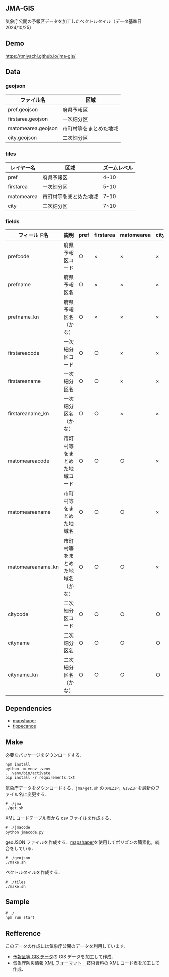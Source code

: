 ## JMA-GIS

気象庁公開の予報区データを加工したベクトルタイル（データ基準日 2024/10/25）

## Demo

<https://tmiyachi.github.io/jma-gis/>

## Data

### geojson

| ファイル名         | 区域                   |
| ------------------ | ---------------------- |
| pref.geojson       | 府県予報区             |
| firstarea.geojson  | 一次細分区             |
| matomearea.geojson | 市町村等をまとめた地域 |
| city.geojson       | 二次細分区             |

### tiles

| レイヤー名 | 区域                   | ズームレベル |
| ---------- | ---------------------- | ------------ |
| pref       | 府県予報区             | 4~10         |
| firstarea  | 一次細分区             | 5~10         |
| matomearea | 市町村等をまとめた地域 | 7~10         |
| city       | 二次細分区             | 7~10         |

### fields

| フィールド名      | 説明                             | pref | firstarea | matomearea | city |
| ----------------- | -------------------------------- | ---- | --------- | ---------- | ---- |
| prefcode          | 府県予報区コード                 | ○    | ×         | ×          | ×    |
| prefname          | 府県予報区名                     | ○    | ×         | ×          | ×    |
| prefname_kn       | 府県予報区名（かな）             | ○    | ×         | ×          | ×    |
| firstareacode     | 一次細分区コード                 | ○    | ○         | ×          | ×    |
| firstareaname     | 一次細分区名                     | ○    | ○         | ×          | ×    |
| firstareaname_kn  | 一次細分区名（かな）             | ○    | ○         | ×          | ×    |
| matomeareacode    | 市町村等をまとめた地域コード     | ○    | ○         | ○          | ×    |
| matomeareaname    | 市町村等をまとめた地域名         | ○    | ○         | ○          | ×    |
| matomeareaname_kn | 市町村等をまとめた地域名（かな） | ○    | ○         | ○          | ×    |
| citycode          | 二次細分区コード                 | ○    | ○         | ○          | ○    |
| cityname          | 二次細分区名                     | ○    | ○         | ○          | ○    |
| cityname_kn       | 二次細分区名（かな）             | ○    | ○         | ○          | ○    |

## Dependencies

- [mapshaper](https://github.com/mbloch/mapshaper)
- [tippecanoe](https://github.com/mapbox/tippecanoe)

## Make

必要なパッケージをダウンロードする．

```
npm install
python -m venv .venv
. .venv/bin/activate
pip install -r requirements.txt
```

気象庁データをダウンロードする．`jma/get.sh` の `XMLZIP`，`GISZIP` を最新のファイル名に変更する．

```
# ./jma
./get.sh
```

XML コードテーブル表から csv ファイルを作成する．

```
# ./jmacode
python jmacode.py
```

geoJSON ファイルを作成する．[mapshaper](https://github.com/mbloch/mapshaper)を使用してポリゴンの簡素化，統合をしている．

```
# ./geojson
./make.sh
```

ベクトルタイルを作成する．

```
# ./tiles
./make.sh
```

## Sample

```
# ./
npm run start

```

## Refference

このデータの作成には気象庁公開のデータを利用しています．

- [予報区等 GIS データ](https://www.data.jma.go.jp/developer/gis.html)の GIS データを加工して作成．
- [気象庁防災情報 XML フォーマット　技術資料](http://xml.kishou.go.jp/tec_material.html)の XML コード表を加工して作成．
